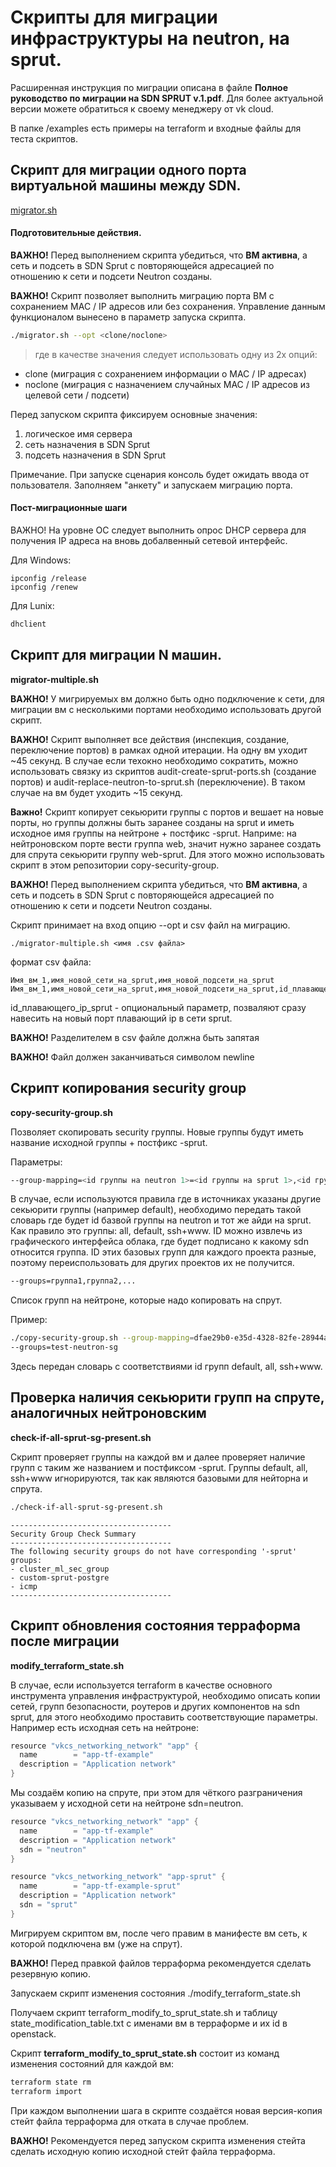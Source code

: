 # Скрипты для миграции инфраструктуры на neutron, на sprut.

Расширенная инструкция по миграции описана в файле **Полное руководство по миграции на SDN SPRUT v.1.pdf**. Для более актуальной версии можете обратиться к своему менеджеру от vk cloud.

В папке /examples есть примеры на terraform и входные файлы для теста скриптов.



## Скрипт для миграции одного порта виртуальной машины между SDN.

[migrator.sh](../migrator.sh)

#### Подготовительные действия.

**ВАЖНО!** Перед выполнением скрипта убедиться, что **ВМ активна**, а сеть и подсеть в SDN Sprut с повторяющейся адресацией по отношению к сети и подсети Neutron созданы.

**ВАЖНО!** Скрипт позволяет выполнить миграцию порта ВМ с сохранением MAC / IP адресов или без сохранения. Управление данным функционалом вынесено в параметр запуска скрипта.

```bash
./migrator.sh --opt <clone/noclone>
```

> где в качестве значения следует использовать одну из 2х опций:

- clone (миграция с сохранением информации о MAC / IP адресах)
- noclone (миграция с назначением случайных MAC / IP адресов из целевой сети / подсети)

Перед запуском скрипта фиксируем основные значения:
1. логическое имя сервера
1. сеть назначения в SDN Sprut
1. подсеть назначения в SDN Sprut

Примечание. При запуске сценария консоль будет ожидать ввода от пользователя. Заполняем "анкету" и запускаем миграцию порта.

#### Пост-миграционные шаги

ВАЖНО! На уровне ОС следует выполнить опрос DHCP сервера для получения IP адреса на вновь добалвенный сетевой интерфейс.

Для Windows:

```
ipconfig /release
ipconfig /renew
```

Для Lunix:
```bash
dhclient
```

## Скрипт для миграции N машин.

**migrator-multiple.sh**

**ВАЖНО!** У мигрируемых вм должно быть одно подключение к сети, для миграции вм с несколькими портами необходимо использовать другой скрипт.

**ВАЖНО!** Скрипт выполняет все действия (инспекция, создание, переключение портов) в рамках одной итерации. На одну вм уходит ~45 секунд.  В случае если техокно необходимо сократить, можно использовать связку из скриптов audit-create-sprut-ports.sh (создание портов) и audit-replace-neutron-to-sprut.sh (переключение). В таком случае на вм будет уходить ~15 секунд.

**Важно!** Скрипт копирует секьюрити группы с портов и вешает на новые порты, но группы должны быть заранее созданы на sprut и иметь исходное имя группы на нейтроне + постфикс -sprut. Наприме: на нейтроновском порте вести группа web, значит нужно заранее создать для спрута секьюрити группу web-sprut. Для этого можно использовать скрипт в этом репозитории copy-security-group.

**ВАЖНО!** Перед выполнением скрипта убедиться, что **ВМ активна**, а сеть и подсеть в SDN Sprut с повторяющейся адресацией по отношению к сети и подсети Neutron созданы.

Скрипт принимает на вход опцию --opt и csv файл на миграцию.

```shell
./migrator-multiple.sh <имя .csv файла>
```

формат csv файла:

```
Имя_вм_1,имя_новой_сети_на_sprut,имя_новой_подсети_на_sprut
Имя_вм_1,имя_новой_сети_на_sprut,имя_новой_подсети_на_sprut,id_плавающего_ip_sprut

```
id_плавающего_ip_sprut - опциональный параметр, позваляют сразу навесить на новый порт плавающий ip в сети sprut.

**ВАЖНО!** Разделителем в csv файле должна быть запятая

**ВАЖНО!** Файл должен заканчиваться символом newline

## Скрипт копирования security group

**copy-security-group.sh**

Позволяет скопировать security группы. Новые группы будут иметь название исходной группы + постфикс -sprut.

Параметры:

```bash
--group-mapping=<id группы на neutron 1>=<id группы на sprut 1>,<id группы на neutron 2>=<id группы на sprut 2>,...
```
В случае, если используются правила где в источниках указаны другие секьюрити группы (например default), необходимо передать такой словарь где будет id базвой группы на neutron и тот же айди на sprut. Как правило это группы: all, default, ssh+www. ID можно извлечь из графического интерфейса облака, где будет подписано к какому sdn относится группа. ID этих базовых групп для каждого проекта разные, поэтому переиспользовать для других проектов их не получится.

```bash
--groups=группа1,группа2,...
```
Список групп на нейтроне, которые надо копировать на спрут.

Пример:
```bash
./copy-security-group.sh --group-mapping=dfae29b0-e35d-4328-82fe-28944a34497b=8492ee54-a0a6-4dd1-a8af-0c73d4b5edf5,2e2e2dea-3d0e-43c4-8b46-175799099cfe=d7881417-4ac4-404c-82b6-311da32b6386,58fb65aa-d3d1-4765-b5bb-b752e70baf6b=5a60883e-c165-4f2d-9477-4c417acd5d6f \ 
--groups=test-neutron-sg 
```

Здесь передан словарь с соответствиями id групп default, all, ssh+www. 

## Проверка наличия секьюрити групп на спруте, аналогичных нейтроновским

**check-if-all-sprut-sg-present.sh**

Скрипт проверяет группы на каждой вм и далее проверяет наличие групп с таким же названием и постфиксом -sprut.
Группы default, all, ssh+www игнорируются, так как являются базовыми для нейторна и спрута.

```bash
./check-if-all-sprut-sg-present.sh
```

```shell
------------------------------------
Security Group Check Summary
------------------------------------
The following security groups do not have corresponding '-sprut' groups:
- cluster_ml_sec_group
- custom-sprut-postgre
- icmp
------------------------------------
```

## Скрипт обновления состояния терраформа после миграции

**modify_terraform_state.sh**

В случае, если используется terraform в качестве основного инструмента управления инфраструктурой, необходимо описать копии сетей, групп безопасности, роутеров и других компонентов на sdn sprut, для этого необходимо проставить соответствующие параметры. Например есть исходная сеть на нейтроне: 

```c
resource "vkcs_networking_network" "app" {
  name        = "app-tf-example"
  description = "Application network"
}
```

Мы создаём копию на спруте, при этом для чёткого разграничения указываем у исходной сети на нейтроне sdn=neutron.

```c
resource "vkcs_networking_network" "app" {
  name        = "app-tf-example"
  description = "Application network"
  sdn = "neutron"
}

resource "vkcs_networking_network" "app-sprut" {
  name        = "app-tf-example-sprut"
  description = "Application network"
  sdn = "sprut"
}
```

Мигрируем скриптом вм, после чего правим в манифесте вм сеть, к которой подключена вм (уже на спрут).

**ВАЖНО!** Перед правкой файлов терраформа рекомендуется сделать резервную копию.

Запускаем скрипт изменения состояния ./modify_terraform_state.sh

Получаем скрипт terraform_modify_to_sprut_state.sh и таблицу state_modification_table.txt с именами вм в терраформе и их id в openstack.

Скрипт **terraform_modify_to_sprut_state.sh** состоит из команд изменения состояний для каждой вм:

```bash
terraform state rm
terraform import
```

При каждом выполнении шага в скрипте создаётся новая версия-копия стейт файла терраформа для отката в случае проблем. 

**ВАЖНО!** Рекомендуется перед запуском скрипта изменения стейта сделать исходную копию исходной стейт файла терраформа.
